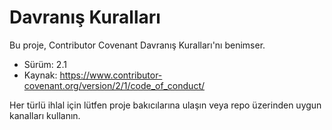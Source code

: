 # Davranış Kuralları

Bu proje, Contributor Covenant Davranış Kuralları'nı benimser.

- Sürüm: 2.1
- Kaynak: https://www.contributor-covenant.org/version/2/1/code_of_conduct/

Her türlü ihlal için lütfen proje bakıcılarına ulaşın veya repo üzerinden uygun kanalları kullanın.